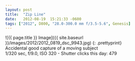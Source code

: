 ```yaml
---
layout: post
title:  "Zip Line"
date:   2012-08-19  15:21:33 -0600
tags: ["2012", D800, "28.0-300.0 mm f/3.5-5.6", Genesis]
---
```

![{{ page.title }} Image]({{ site.baseurl }}/images/2012/2012_0819_dsc_9943.jpg)
{: .prettyprint}  
Accidental good capture of a moving subject  
1/320 sec, f/9.0, ISO 320 - Shutter clicks this day: 479